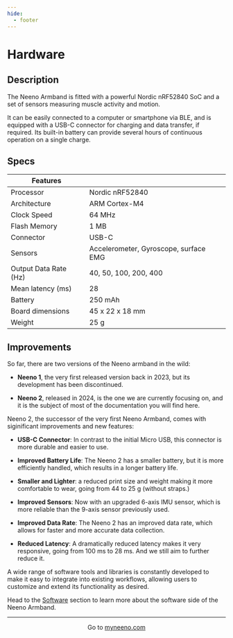 ```yaml
---
hide:
  - footer
---
```


# Hardware

## Description

The Neeno Armband is fitted with a powerful Nordic nRF52840 SoC and a set of
sensors measuring muscle activity and motion.

It can be easily connected to a computer or smartphone via BLE, and is equipped
with a USB-C connector for charging and data transfer, if required. Its
built-in battery can provide several hours of continuous operation on a single
charge.

## Specs

<div class="center-table" markdown>

| Features              |                                       |
|-----------------------|---------------------------------------|
| Processor             | Nordic nRF52840                       |
| Architecture          | ARM Cortex-M4                         |
| Clock Speed           | 64 MHz                                |
| Flash Memory          | 1 MB                                  |
| Connector             | USB-C                                 |
| Sensors               | Accelerometer, Gyroscope, surface EMG |
| Output Data Rate (Hz) | 40, 50, 100, 200, 400                 |
| Mean latency (ms)     | 28                                    |
| Battery               | 250 mAh                               |
| Board dimensions      | 45 x 22 x 18 mm                       |
| Weight                | 25 g                                  |

</div>

## Improvements

So far, there are two versions of the Neeno armband in the wild:

- **Neeno 1**, the very first released version back in 2023, but its
  development has been discontinued.

- **Neeno 2**, released in 2024, is the one we are currently focusing on, and
  it is the subject of most of the documentation you will find here.

Neeno 2, the successor of the very first Neeno Armband, comes with siginificant
improvements and new features:

- **USB-C Connector**: In contrast to the initial Micro USB, this connector is
  more durable and easier to use.

- **Improved Battery Life**: The Neeno 2 has a smaller battery, but it is more
  efficiently handled, which results in a longer battery life.

- **Smaller and Lighter**: a reduced print size and weight making it more
  comfortable to wear, going from 44 to 25 g (without straps.)

- **Improved Sensors**: Now with an upgraded 6-axis IMU sensor, which is more
  reliable than the 9-axis sensor previously used.

- **Improved Data Rate**: The Neeno 2 has an improved data rate, which allows
  for faster and more accurate data collection.

- **Reduced Latency**: A dramatically reduced latency makes it very responsive,
  going from 100 ms to 28 ms. And we still aim to further reduce it.

A wide range of software tools and libraries is constantly developed to make it
easy to integrate into existing workflows, allowing users to customize and
extend its functionality as desired.

Head to the [Software](software.md) section
to learn more about the software side of the Neeno Armband.

---

<p style="text-align: center;">Go to <a href="https://myneeno.com">myneeno.com</a></p>
